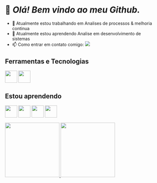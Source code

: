 # 👋 _Olá! Bem vindo ao meu Github._

- 🔭 Atualmente estou trabalhando em Analises de processos & melhoria continua
- 🌱 Atualmente estou aprendendo Analise em desenvolvimento de sistemas
- 📫 Como entrar em contato comigo: <a href = "mailto:joaogabriel975@hotmail.com"><img loading="lazy" src="https://img.shields.io/badge/Gmail-D14836?style=for-the-badge&logo=gmail&logoColor=white" target="_blank"></a>


## Ferramentas e Tecnologias

<img src="https://cdn.jsdelivr.net/gh/devicons/devicon@latest/icons/python/python-original.svg" width="40" height="40"/> <img src="https://cdn.jsdelivr.net/gh/devicons/devicon@latest/icons/git/git-original.svg" width="40" height="40"/>

## Estou aprendendo
<img src="https://cdn.jsdelivr.net/gh/devicons/devicon@latest/icons/csharp/csharp-original.svg" width="40" height="40"/> <img src="https://cdn.jsdelivr.net/gh/devicons/devicon@latest/icons/nodejs/nodejs-original.svg" width="40" height="40"/> <img src="https://cdn.jsdelivr.net/gh/devicons/devicon@latest/icons/docker/docker-original.svg" width="40" height="40"/> <img src="https://cdn.jsdelivr.net/gh/devicons/devicon@latest/icons/mysql/mysql-original.svg" width="40" height="40"/>



<div>
<a href="https://github.com/JhonnyPosti">
<img loading="lazy" height="180em" src="https://github-readme-stats.vercel.app/api/top-langs/?username=JhonnyPosti&layout=compact&langs_count=7&theme=dracula"/>
<img loading="lazy" height="180em" src="https://github-readme-stats.vercel.app/api?username=JhonnyPosti&show_icons=true&theme=dracula&include_all_commits=true&count_private=true"/>
</div>
